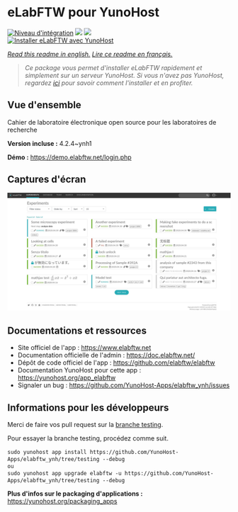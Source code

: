 # eLabFTW pour YunoHost

[![Niveau d'intégration](https://dash.yunohost.org/integration/elabftw.svg)](https://dash.yunohost.org/appci/app/elabftw) ![](https://ci-apps.yunohost.org/ci/badges/elabftw.status.svg) ![](https://ci-apps.yunohost.org/ci/badges/elabftw.maintain.svg)  
[![Installer eLabFTW avec YunoHost](https://install-app.yunohost.org/install-with-yunohost.svg)](https://install-app.yunohost.org/?app=elabftw)

*[Read this readme in english.](./README.md)*
*[Lire ce readme en français.](./README_fr.md)*

> *Ce package vous permet d'installer eLabFTW rapidement et simplement sur un serveur YunoHost.
Si vous n'avez pas YunoHost, regardez [ici](https://yunohost.org/#/install) pour savoir comment l'installer et en profiter.*

## Vue d'ensemble

Cahier de laboratoire électronique open source pour les laboratoires de recherche

**Version incluse :** 4.2.4~ynh1

**Démo :** https://demo.elabftw.net/login.php

## Captures d'écran

![](./doc/screenshots/screen-1.jpg)

## Documentations et ressources

* Site officiel de l'app : https://www.elabftw.net
* Documentation officielle de l'admin : https://doc.elabftw.net/
* Dépôt de code officiel de l'app : https://github.com/elabftw/elabftw
* Documentation YunoHost pour cette app : https://yunohost.org/app_elabftw
* Signaler un bug : https://github.com/YunoHost-Apps/elabftw_ynh/issues

## Informations pour les développeurs

Merci de faire vos pull request sur la [branche testing](https://github.com/YunoHost-Apps/elabftw_ynh/tree/testing).

Pour essayer la branche testing, procédez comme suit.
```
sudo yunohost app install https://github.com/YunoHost-Apps/elabftw_ynh/tree/testing --debug
ou
sudo yunohost app upgrade elabftw -u https://github.com/YunoHost-Apps/elabftw_ynh/tree/testing --debug
```

**Plus d'infos sur le packaging d'applications :** https://yunohost.org/packaging_apps